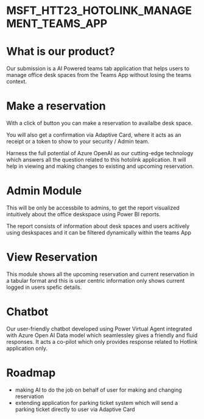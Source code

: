 # MSFT_HTT23_HOTOLINK_MANAGEMENT_TEAMS_APP

# What is our product?
Our submission is a AI Powered teams tab application that helps users to manage office desk spaces from the Teams App without losing the teams context.

# Make a reservation
With a click of button you can make a reservation to availalbe desk space.

You will also get a confirmation via Adaptive Card, where it acts as an receipt or a token to show to your security / Admin team.

Harness the full potential of Azure OpenAI as our cutting-edge technology which answers all the question related to this hotolink application. It will help in viewing and making changes to existing and upcoming reservation. 

# Admin Module
This will be only be accessbile to admins, to get the report visualized intuitively about the office deskspace using Power BI reports. 

The report consists of information about desk spaces and users acitively using deskspaces and it can be filtered dynamically within the teams App

# View Reservation
This module shows all the upcoming reservation and current reservation in a tabular format and this is user centric information only shows current logged in users spefic details. 

# Chatbot
Our user-friendly chatbot developed using Power Virtual Agent integrated with Azure Open AI Data model which seamlessley gives a friendly and fluid responses. It acts a co-pilot which only provides response related to Hotlink application only. 

# Roadmap
* making AI to do the job on behalf of user for making and changing reservation
* extending application for parking ticket system which will send a parking ticket directly to user via Adaptive Card
